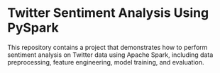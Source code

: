 # Twitter Sentiment Analysis Using PySpark
 This repository contains a project that demonstrates how to perform sentiment analysis on Twitter data using Apache Spark, including data preprocessing, feature engineering, model training, and evaluation.
